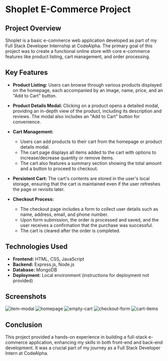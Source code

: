 # Shoplet E-Commerce Project
## Project Overview

Shoplet is a basic e-commerce web application developed as part of my Full Stack Developer Internship at CodeAlpha. The primary goal of this project was to create a functional online store with core e-commerce features like product listing, cart management, and order processing.

## Key Features

- **Product Listing:** Users can browse through various products displayed on the homepage, each accompanied by an image, name, price, and an "Add to Cart" button.

- **Product Details Modal:** Clicking on a product opens a detailed modal, providing an in-depth view of the product, including its description and reviews. The modal also includes an "Add to Cart" button for convenience.

- **Cart Management:** 
  - Users can add products to their cart from the homepage or product details modal.
  - The cart page displays all items added to the cart with options to increase/decrease quantity or remove items.
  - The cart also features a summary section showing the total amount and a button to proceed to checkout.

- **Persistent Cart:** The cart's contents are stored in the user's local storage, ensuring that the cart is maintained even if the user refreshes the page or revisits later.

- **Checkout Process:** 
  - The checkout page includes a form to collect user details such as name, address, email, and phone number.
  - Upon form submission, the order is processed and saved, and the user receives a confirmation that the purchase was successful.
  - The cart is cleared after the order is completed.

## Technologies Used

- **Frontend:** HTML, CSS, JavaScript
- **Backend:** Express.js, Node.js
- **Database:** MongoDB
- **Deployment:** Local environment (instructions for deployment not provided)

## Screenshots
![item-modal](https://github.com/user-attachments/assets/87f57f13-7a90-48cf-933e-0c2ff8b33c77)
![homepage](https://github.com/user-attachments/assets/bdc242ed-b2a2-4d7f-944d-84254a401aed)
![empty-cart](https://github.com/user-attachments/assets/cb718eba-8b96-4b4b-85eb-f568c986b72f)
![checkout-form](https://github.com/user-attachments/assets/bf38d7d2-12e5-48a9-8440-7c46e6d00515)
![cart-items](https://github.com/user-attachments/assets/4d9d171f-5ac4-402e-aee1-e3ad48d0b8e2)

## Conclusion

This project provided a hands-on experience in building a full-stack e-commerce application, enhancing my skills in both front-end and back-end development. It was a crucial part of my journey as a Full Stack Developer Intern at CodeAlpha.

